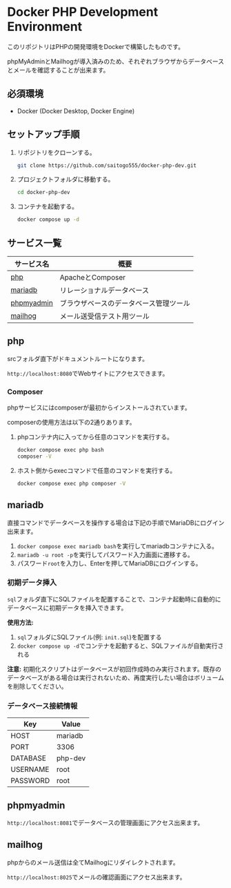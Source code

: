 # Docker PHP Development Environment

このリポジトリはPHPの開発環境をDockerで構築したものです。

phpMyAdminとMailhogが導入済みのため、それぞれブラウザからデータベースとメールを確認することが出来ます。

## 必須環境

- Docker (Docker Desktop, Docker Engine)

## セットアップ手順

1. リポジトリをクローンする。

    ```bash
    git clone https://github.com/saitogo555/docker-php-dev.git
    ```

2. プロジェクトフォルダに移動する。

    ```bash
    cd docker-php-dev
    ```

3. コンテナを起動する。

    ```bash
    docker compose up -d
    ```

## サービス一覧

| サービス名                 | 概要                                |
|---------------------------|-------------------------------------|
| [php](#php)               | ApacheとComposer                    |
| [mariadb](#mariadb)       | リレーショナルデータベース            |
| [phpmyadmin](#phpmyadmin) | ブラウザベースのデータベース管理ツール |
| [mailhog](#mailhog)       | メール送受信テスト用ツール            |

## php

srcフォルダ直下がドキュメントルートになります。

`http://localhost:8080`でWebサイトにアクセスできます。

### Composer

phpサービスにはcomposerが最初からインストールされています。

composerの使用方法は以下の2通りあります。

1. phpコンテナ内に入ってから任意のコマンドを実行する。

    ```sh
    docker compose exec php bash
    composer -V
    ```

2. ホスト側からexecコマンドで任意のコマンドを実行する。

    ```sh
    docker compose exec php composer -V
    ```

## mariadb

直接コマンドでデータベースを操作する場合は下記の手順でMariaDBにログイン出来ます。

1. `docker compose exec mariadb bash`を実行してmariadbコンテナに入る。
2. `mariadb -u root -p`を実行してパスワード入力画面に遷移する。
3. パスワード`root`を入力し、Enterを押してMariaDBにログインする。

### 初期データ挿入

`sql`フォルダ直下にSQLファイルを配置することで、コンテナ起動時に自動的にデータベースに初期データを挿入できます。

**使用方法:**

1. `sql`フォルダにSQLファイル(例: `init.sql`)を配置する
2. `docker compose up -d`でコンテナを起動すると、SQLファイルが自動実行される

**注意:** 初期化スクリプトはデータベースが初回作成時のみ実行されます。既存のデータベースがある場合は実行されないため、再度実行したい場合はボリュームを削除してください。

### データベース接続情報

| Key        | Value       |
|------------|-------------|
| HOST       | mariadb     |
| PORT       | 3306        |
| DATABASE   | php-dev     |
| USERNAME   | root        |
| PASSWORD   | root        |

## phpmyadmin

`http://localhost:8081`でデータベースの管理画面にアクセス出来ます。

## mailhog

phpからのメール送信は全てMailhogにリダイレクトされます。

`http://localhost:8025`でメールの確認画面にアクセス出来ます。
